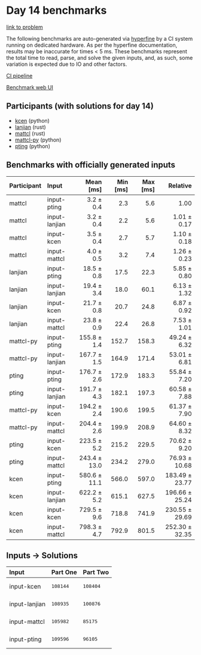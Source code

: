 # Day 14 benchmarks

[link to problem](https://adventofcode.com/2023/day/14)

The following benchmarks are auto-generated via
[hyperfine](https://github.com/sharkdp/hyperfine) by a CI system running on
dedicated hardware. As per the hyperfine documentation, results may be
inaccurate for times < 5 ms. These benchmarks represent the total time to read,
parse, and solve the given inputs, and, as such, some variation is expected due
to IO and other factors.

[CI pipeline](http://ci.papercode.net:8080/teams/main/pipelines/aoc2023)

[Benchmark web UI](https://aoc.ancalagon.black)


## Participants (with solutions for day 14)

- [kcen](https://github.com/kcen/aoc2023) (python)
- [lanjian](https://github.com/lanjian/aoc-2023) (rust)
- [mattcl](https://github.com/mattcl/aoc2023) (rust)
- [mattcl-py](https://github.com/mattcl/aoc2023-py) (python)
- [pting](https://github.com/pting/aoc2023) (python)


## Benchmarks with officially generated inputs

| Participant | Input | Mean [ms] | Min [ms] | Max [ms] | Relative |
|:---|:---|---:|---:|---:|---:|
| mattcl | input-pting | 3.2 ± 0.4 | 2.3 | 5.6 | 1.00 |
| mattcl | input-lanjian | 3.2 ± 0.4 | 2.2 | 5.6 | 1.01 ± 0.17 |
| mattcl | input-kcen | 3.5 ± 0.4 | 2.7 | 5.7 | 1.10 ± 0.18 |
| mattcl | input-mattcl | 4.0 ± 0.5 | 3.2 | 7.4 | 1.26 ± 0.23 |
| lanjian | input-pting | 18.5 ± 0.8 | 17.5 | 22.3 | 5.85 ± 0.80 |
| lanjian | input-lanjian | 19.4 ± 3.4 | 18.0 | 60.1 | 6.13 ± 1.32 |
| lanjian | input-kcen | 21.7 ± 0.8 | 20.7 | 24.8 | 6.87 ± 0.92 |
| lanjian | input-mattcl | 23.8 ± 0.9 | 22.4 | 26.8 | 7.53 ± 1.01 |
| mattcl-py | input-pting | 155.8 ± 1.4 | 152.7 | 158.3 | 49.24 ± 6.32 |
| mattcl-py | input-lanjian | 167.7 ± 1.5 | 164.9 | 171.4 | 53.01 ± 6.81 |
| pting | input-pting | 176.7 ± 2.6 | 172.9 | 183.3 | 55.84 ± 7.20 |
| pting | input-lanjian | 191.7 ± 4.3 | 182.1 | 197.3 | 60.58 ± 7.88 |
| mattcl-py | input-kcen | 194.2 ± 2.4 | 190.6 | 199.5 | 61.37 ± 7.90 |
| mattcl-py | input-mattcl | 204.4 ± 2.6 | 199.9 | 208.9 | 64.60 ± 8.32 |
| pting | input-kcen | 223.5 ± 5.2 | 215.2 | 229.5 | 70.62 ± 9.20 |
| pting | input-mattcl | 243.4 ± 13.0 | 234.2 | 279.0 | 76.93 ± 10.68 |
| kcen | input-pting | 580.6 ± 11.1 | 566.0 | 597.0 | 183.49 ± 23.77 |
| kcen | input-lanjian | 622.2 ± 5.2 | 615.1 | 627.5 | 196.66 ± 25.24 |
| kcen | input-kcen | 729.5 ± 9.6 | 718.8 | 741.9 | 230.55 ± 29.69 |
| kcen | input-mattcl | 798.3 ± 4.7 | 792.9 | 801.5 | 252.30 ± 32.35 |


## Inputs -> Solutions

| Input | Part One | Part Two |
|:---|:---|:---|
|input-kcen|<pre>108144</pre>|<pre>108404</pre>|
|input-lanjian|<pre>108935</pre>|<pre>100876</pre>|
|input-mattcl|<pre>105982</pre>|<pre>85175</pre>|
|input-pting|<pre>109596</pre>|<pre>96105</pre>|